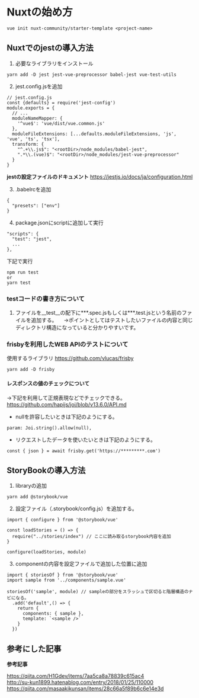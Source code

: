 # Nuxtの始め方

```
vue init nuxt-community/starter-template <project-name>
```

## Nuxtでのjestの導入方法

1. 必要なライブラリをインストール
```
yarn add -D jest jest-vue-preprocessor babel-jest vue-test-utils
```

2. jest.config.jsを追加

```
// jest.config.js
const {defaults} = require('jest-config')
module.exports = {
  // ...
  moduleNameMapper: {
    '^vue$': 'vue/dist/vue.common.js'
  },
  moduleFileExtensions: [...defaults.moduleFileExtensions, 'js', 'vue', 'ts', 'tsx'],
  transform: {
    "^.+\\.js$": "<rootDir>/node_modules/babel-jest",
    ".*\\.(vue)$": "<rootDir>/node_modules/jest-vue-preprocessor"
  }
}

```

**jestの設定ファイルのドキュメント**
https://jestjs.io/docs/ja/configuration.html


3. .babelrcを追加

```
{
  "presets": ["env"]
}
```

4. package.jsonにscriptに追加して実行

```
"scripts": {
  "test": "jest",
  ...
},
```

下記で実行
```
npm run test
or
yarn test
```

### testコードの書き方について

1. ファイルを__test__の配下に***.spec.jsもしくは***.test.jsという名前のファイルを追加する。
　→ポイントとしてはテストしたいファイルの内容と同じディレクトリ構造になっていると分かりやすいです。

### frisbyを利用したWEB APIのテストについて

使用するライブラリ
https://github.com/vlucas/frisby

```
yarn add -D frisby
```

#### レスポンスの値のチェックについて
→下記を利用して正規表現などでチェックできる。
https://github.com/hapijs/joi/blob/v13.6.0/API.md


- nullを許容したいときは下記のようにする。
```
param: Joi.string().allow(null),
```

- リクエストしたデータを使いたいときは下記のようにする。

```
const { json } = await frisby.get('https://*********.com')
```

## StoryBookの導入方法

1. libraryの追加
```
yarn add @storybook/vue
```

2. 設定ファイル（.storybook/config.js）を追加する。

```
import { configure } from '@storybook/vue'

const loadStories = () => {
  require("../stories/index") // ここに読み取るstorybook内容を追加
}

configure(loadStories, module)
```

3. componentの内容を設定ファイルで追加した位置に追加

```
import { storiesOf } from '@storybook/vue'
import sample from '../components/sample.vue'

storiesOf('sample', module) // sampleの部分をスラッシュで区切ると階層構造のナビになる。
  .add('default',() => {
    return {
      components: { sample },
      template: `<sample />`
    }
  })

```


## 参考にした記事

**参考記事**

https://qiita.com/H1Gdev/items/7aa5ca8a78839c615ac4  
http://su-kun1899.hatenablog.com/entry/2018/01/25/110000  
https://qiita.com/masaakikunsan/items/28c66a5f89b6c6e14e3d
